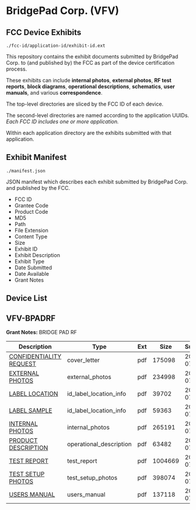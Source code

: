 # BridgePad Corp. (VFV)
## FCC Device Exhibits

```
./fcc-id/application-id/exhibit-id.ext
```

This repository contains the exhibit documents submitted by BridgePad Corp. to (and published by) the FCC as part of the device certification process.

These exhibits can include **internal photos**, **external photos**, **RF test reports**, **block diagrams**, **operational descriptions**, **schematics**, **user manuals**, and various **correspondence**.

The top-level directories are sliced by the FCC ID of each device.

The second-level directories are named according to the application UUIDs. *Each FCC ID includes one or more application.*

Within each application directory are the exhibits submitted with that application. 

## Exhibit Manifest

```
./manifest.json
```

JSON manifest which describes each exhibit submitted by BridgePad Corp. and published by the FCC.

- FCC ID
- Grantee Code
- Product Code
- MD5
- Path
- File Extension
- Content Type
- Size
- Exhibit ID
- Exhibit Description
- Exhibit Type
- Date Submitted
- Date Available
- Grant Notes

## Device List
## VFV-BPADRF
**Grant Notes:** BRIDGE PAD RF

| Description | Type | Ext | Size | Submitted | Available |
| ----------- | ---- | --- | ---- | --------- | --------- |
| [CONFIDENTIALITY REQUEST](VFV-BPADRF/12466f25b5324fe94b9d64b2e5481b89/820190.pdf) | cover_letter | pdf | 175098 | 2007-07-24 | 2007-07-26 |
| [EXTERNAL PHOTOS](VFV-BPADRF/12466f25b5324fe94b9d64b2e5481b89/820194.pdf) | external_photos | pdf | 234998 | 2007-07-24 | 2007-07-26 |
| [LABEL LOCATION](VFV-BPADRF/12466f25b5324fe94b9d64b2e5481b89/820191.pdf) | id_label_location_info | pdf | 39702 | 2007-07-24 | 2007-07-26 |
| [LABEL SAMPLE](VFV-BPADRF/12466f25b5324fe94b9d64b2e5481b89/820193.pdf) | id_label_location_info | pdf | 59363 | 2007-07-24 | 2007-07-26 |
| [INTERNAL PHOTOS](VFV-BPADRF/12466f25b5324fe94b9d64b2e5481b89/820195.pdf) | internal_photos | pdf | 265191 | 2007-07-24 | 2007-07-26 |
| [PRODUCT DESCRIPTION](VFV-BPADRF/12466f25b5324fe94b9d64b2e5481b89/820192.pdf) | operational_description | pdf | 63482 | 2007-07-24 | 2007-07-26 |
| [TEST REPORT](VFV-BPADRF/12466f25b5324fe94b9d64b2e5481b89/820197.pdf) | test_report | pdf | 1004669 | 2007-07-24 | 2007-07-26 |
| [TEST SETUP PHOTOS](VFV-BPADRF/12466f25b5324fe94b9d64b2e5481b89/820196.pdf) | test_setup_photos | pdf | 398074 | 2007-07-24 | 2007-07-26 |
| [USERS MANUAL](VFV-BPADRF/12466f25b5324fe94b9d64b2e5481b89/820198.pdf) | users_manual | pdf | 137118 | 2007-07-24 | 2007-07-26 |
